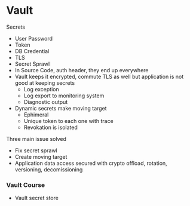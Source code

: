# Vault

Secrets
- User Password
- Token
- DB Credential
- TLS
- Secret Sprawl
- In Source Code, auth header, they end up everywhere
- Vault keeps it encrypted, commute TLS as well but application is not good at keeping secrets
    - Log exception
    - Log export to monitoring system
    - Diagnostic output
- Dynamic secrets make moving target
    - Ephimeral
    - Unique token to each one with trace
    - Revokation is isolated

Three main issue solved
- Fix secret sprawl
- Create moving target
- Application data access secured with crypto offload, rotation, versioning, decomissioning


### Vault Course
- Vault secret store